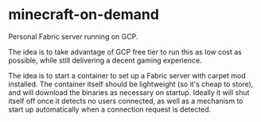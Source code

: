 # minecraft-on-demand
Personal Fabric server running on GCP.

The idea is to take advantage of GCP free tier to run this as low cost as possible, while still
delivering a decent gaming experience.

The idea is to start a container to set up a Fabric server with carpet mod installed. The container
itself should be lightweight (so it's cheap to store), and will download the binaries as
necessary on startup. Ideally it will shut itself off once it detects no users connected, as well
as a mechanism to start up automatically when a connection request is detected.
